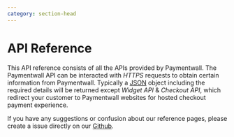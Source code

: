 ```yaml
---
category: section-head
---
```

# API Reference

This API reference consists of all the APIs provided by Paymentwall. The Paymentwall API can be interacted with *HTTPS* requests to obtain certain information from Paymentwall. Typically a [JSON](http://www.json.org/) object including the required details will be returned except *Widget API* & *Checkout API*, which redirect your customer to Paymentwall websites for hosted checkout payment experience.   

If you have any suggestions or confusion about our reference pages, please create a issue directly on our [Github](https://github.com/paymentwall/paymentwall.github.io). 
